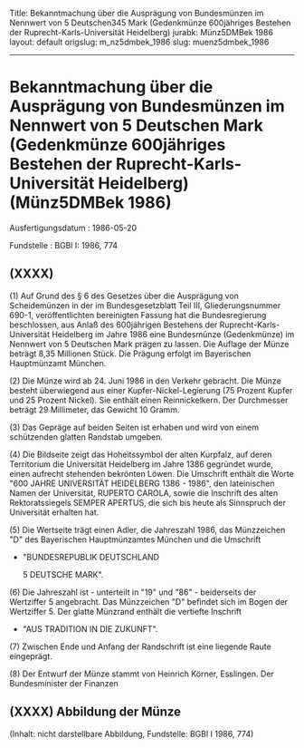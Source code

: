 Title: Bekanntmachung über die Ausprägung von Bundesmünzen im Nennwert von 5 Deutschen345
  Mark (Gedenkmünze 600jähriges Bestehen der Ruprecht-Karls-Universität Heidelberg)
jurabk: Münz5DMBek 1986
layout: default
origslug: m_nz5dmbek_1986
slug: muenz5dmbek_1986

---

# Bekanntmachung über die Ausprägung von Bundesmünzen im Nennwert von 5 Deutschen Mark (Gedenkmünze 600jähriges Bestehen der Ruprecht-Karls-Universität Heidelberg) (Münz5DMBek 1986)

Ausfertigungsdatum
:   1986-05-20

Fundstelle
:   BGBl I: 1986, 774



## (XXXX)

(1) Auf Grund des § 6 des Gesetzes über die Ausprägung von
Scheidemünzen in der im Bundesgesetzblatt Teil III, Gliederungsnummer
690-1, veröffentlichten bereinigten Fassung hat die Bundesregierung
beschlossen, aus Anlaß des 600jährigen Bestehens der Ruprecht-Karls-
Universität Heidelberg im Jahre 1986 eine Bundesmünze (Gedenkmünze) im
Nennwert von 5 Deutschen Mark prägen zu lassen. Die Auflage der Münze
beträgt 8,35 Millionen Stück. Die Prägung erfolgt im Bayerischen
Hauptmünzamt München.

(2) Die Münze wird ab 24. Juni 1986 in den Verkehr gebracht.
Die Münze besteht überwiegend aus einer Kupfer-Nickel-Legierung (75
Prozent Kupfer und 25 Prozent Nickel). Sie enthält einen
Reinnickelkern. Der Durchmesser beträgt 29 Millimeter, das Gewicht 10
Gramm.

(3) Das Gepräge auf beiden Seiten ist erhaben und wird von einem
schützenden glatten Randstab umgeben.

(4) Die Bildseite zeigt das Hoheitssymbol der alten Kurpfalz, auf
deren Territorium die Universität Heidelberg im Jahre 1386 gegründet
wurde, einen aufrecht stehenden bekrönten Löwen. Die Umschrift enthält
die Worte "600 JAHRE UNIVERSITÄT HEIDELBERG 1386 - 1986", den
lateinischen Namen der Universität, RUPERTO CAROLA, sowie die
Inschrift des alten Rektoratssiegels SEMPER APERTUS, die sich bis
heute als Sinnspruch der Universität erhalten hat.

(5) Die Wertseite trägt einen Adler, die Jahreszahl 1986, das
Münzzeichen "D" des Bayerischen Hauptmünzamtes München und die
Umschrift

*   "BUNDESREPUBLIK DEUTSCHLAND

    5 DEUTSCHE MARK".




(6) Die Jahreszahl ist - unterteilt in "19" und "86" - beiderseits der
Wertziffer 5 angebracht. Das Münzzeichen "D" befindet sich im Bogen
der Wertziffer 5. Der glatte Münzrand enthält die vertiefte Inschrift

*   "AUS TRADITION IN DIE ZUKUNFT".




(7) Zwischen Ende und Anfang der Randschrift ist eine liegende Raute
eingeprägt.

(8) Der Entwurf der Münze stammt von Heinrich Körner, Esslingen.
Der Bundesminister der Finanzen


## (XXXX) Abbildung der Münze

(Inhalt: nicht darstellbare Abbildung,
Fundstelle: BGBl I 1986, 774)

